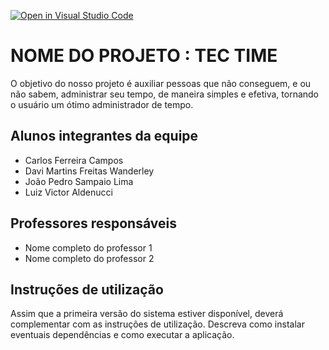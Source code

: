 [![Open in Visual Studio Code](https://classroom.github.com/assets/open-in-vscode-f059dc9a6f8d3a56e377f745f24479a46679e63a5d9fe6f495e02850cd0d8118.svg)](https://classroom.github.com/online_ide?assignment_repo_id=452386&assignment_repo_type=GroupAssignmentRepo)
# NOME DO PROJETO : TEC TIME
O objetivo do nosso projeto é auxiliar pessoas que não conseguem, e ou não sabem, administrar seu tempo, de maneira simples e efetiva, tornando o usuário um ótimo administrador de tempo.

## Alunos integrantes da equipe

* Carlos Ferreira Campos
* Davi Martins Freitas Wanderley
* João Pedro Sampaio Lima
* Luiz Victor Aldenucci

## Professores responsáveis

* Nome completo do professor 1
* Nome completo do professor 2

## Instruções de utilização

Assim que a primeira versão do sistema estiver disponível, deverá complementar com as instruções de utilização. Descreva como instalar eventuais dependências e como executar a aplicação.
